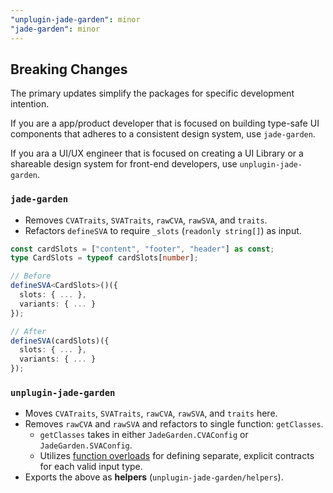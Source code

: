```yaml
---
"unplugin-jade-garden": minor
"jade-garden": minor
---
```


## **Breaking Changes**

The primary updates simplify the packages for specific development intention.

If you are a app/product developer that is focused on building type-safe UI components that adheres to a consistent design system, use `jade-garden`.

If you ara a UI/UX engineer that is focused on creating a UI Library or a shareable design system for front-end developers, use `unplugin-jade-garden`.

### `jade-garden`

- Removes `CVATraits`, `SVATraits`, `rawCVA`, `rawSVA`, and `traits`.
- Refactors `defineSVA` to require `_slots` (`readonly string[]`) as input.

```ts
const cardSlots = ["content", "footer", "header"] as const;
type CardSlots = typeof cardSlots[number];

// Before
defineSVA<CardSlots>()({
  slots: { ... },
  variants: { ... }
});

// After
defineSVA(cardSlots)({
  slots: { ... },
  variants: { ... }
});
```

### `unplugin-jade-garden`

- Moves `CVATraits`, `SVATraits`, `rawCVA`, `rawSVA`, and `traits` here.
- Removes `rawCVA` and `rawSVA` and refactors to single function: `getClasses`.
  - `getClasses` takes in either `JadeGarden.CVAConfig` or `JadeGarden.SVAConfig`.
  - Utilizes [function overloads](https://www.typescriptlang.org/docs/handbook/2/functions.html#function-overloads) for defining separate, explicit contracts for each valid input type.
- Exports the above as **helpers** (`unplugin-jade-garden/helpers`).
